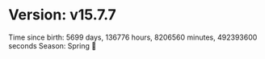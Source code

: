# Version: v15.7.7
Time since birth: 5699 days, 136776 hours, 8206560 minutes, 492393600 seconds
Season: Spring 🌸
